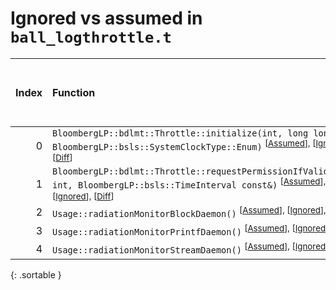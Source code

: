 # Ignored vs assumed in `ball_logthrottle.t`

<script src="../sorttable.js"></script>

|   Index | Function                                                                                                                                                                                  |   Difference in number of lines |   Function size difference in bytes | Number of lines in assumed build   | Number of bytes in assumed build   | Number of lines in ignored build   | Number of bytes in ignored build   |
|--------:|:------------------------------------------------------------------------------------------------------------------------------------------------------------------------------------------|--------------------------------:|------------------------------------:|:-----------------------------------|:-----------------------------------|:-----------------------------------|:-----------------------------------|
|       0 | `BloombergLP::bdlmt::Throttle::initialize(int, long long, BloombergLP::bsls::SystemClockType::Enum)` <sup>\[[Assumed](0-assume)\], \[[Ignored](0-none)\], \[[Diff](0.diff.html)\]         |                               1 |                                   0 | 96                                 | 4,483,824                          | 96                                 | 4,488,112                          |
|       1 | `BloombergLP::bdlmt::Throttle::requestPermissionIfValid(bool*, int, BloombergLP::bsls::TimeInterval const&)` <sup>\[[Assumed](1-assume)\], \[[Ignored](1-none)\], \[[Diff](1.diff.html)\] |                              -3 |                                 -32 | 208                                | 4,484,144                          | 240                                | 4,488,432                          |
|       2 | `Usage::radiationMonitorBlockDaemon()` <sup>\[[Assumed](2-assume)\], \[[Ignored](2-none)\], \[[Diff](2.diff.html)\]                                                                       |                             -17 |                                 -32 | 1,216                              | 4,221,200                          | 1,248                              | 4,221,232                          |
|       3 | `Usage::radiationMonitorPrintfDaemon()` <sup>\[[Assumed](3-assume)\], \[[Ignored](3-none)\], \[[Diff](3.diff.html)\]                                                                      |                             -17 |                                 -32 | 1,056                              | 4,222,416                          | 1,088                              | 4,222,480                          |
|       4 | `Usage::radiationMonitorStreamDaemon()` <sup>\[[Assumed](4-assume)\], \[[Ignored](4-none)\], \[[Diff](4.diff.html)\]                                                                      |                             -17 |                                 -32 | 1,216                              | 4,219,984                          | 1,248                              | 4,219,984                          |
{: .sortable }
